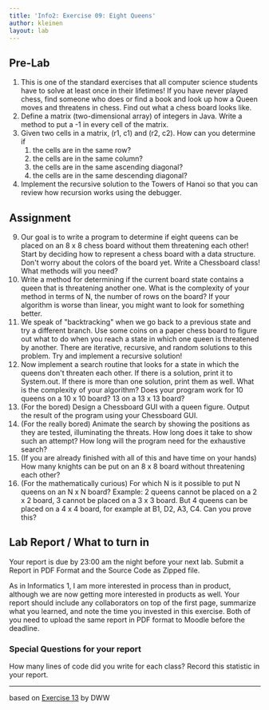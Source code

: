 ```yaml
---
title: 'Info2: Exercise 09: Eight Queens'
author: kleinen
layout: lab
---
```

## Pre-Lab
1. This is one of the standard exercises that all computer science students have to solve at least once in their lifetimes! If you have never played chess, find someone who does or find a book and look up how a Queen moves and threatens in chess. Find out what a chess board looks like.
2. Define a matrix (two-dimensional array) of integers in Java. Write a method to put a -1 in every cell of the matrix.
3. Given two cells in a matrix, (r1, c1) and (r2, c2). How can you determine if
      1. the cells are in the same row?
      2. the cells are in the same column?
      3. the cells are in the same ascending diagonal?
      4. the cells are in the same descending diagonal?
4. Implement the recursive solution to the Towers of Hanoi so that you can review how recursion works using the debugger.

## Assignment
9. Our goal is to write a program to determine if eight queens can be placed on an 8 x 8 chess board without them threatening each other! Start by deciding how to represent a chess board with a data structure. Don't worry about the colors of the board yet. Write a Chessboard class! What methods  will you need?
9. Write a method for determining if the current board  state contains a queen that is threatening another one. What is the complexity of your method in terms  of N, the number of rows on the board? If your algorithm is worse than linear, you might want to look for something better.
9. We speak of "backtracking" when we go back to a previous state and try a different branch. Use some coins on a paper chess board to figure out what to do when you reach a state in which one queen is threatened by another. There are iterative, recursive, and random solutions to this problem. Try and implement a recursive solution!
9. Now implement a search routine that looks for a state in which the queens don't threaten each other. If there is a solution, print it to System.out. If there is more than one solution, print them as well.  What is the complexity of your algorithm? Does your program work for 10 queens on a 10 x 10 board? 13 on a 13 x 13 board?
9. (For the bored) Design a Chessboard GUI with a queen figure. Output the result of the program using your Chessboard GUI.
9. (For the really bored) Animate the search by showing the positions as they are tested, illuminating the threats. How long does it take to show such an attempt? How long will the program need for the exhaustive search?
9. (If you are already finished with all of this and have time on your hands) How many knights can be put on an 8 x 8 board without threatening each other?
9. (For the mathematically curious) For which N is it possible to put N queens on an N x N board? Example: 2 queens cannot be placed on a 2 x 2 board, 3 cannot be placed on a 3 x 3 board. But 4 queens can be placed on a 4 x 4 board, for example at B1, D2, A3, C4. Can you prove this?


## Lab Report / What to turn in

Your report is due by 23:00 am the night before your next lab.
Submit a Report in PDF Format and the Source Code as Zipped file.

As in Informatics 1, I am more interested in process than in product,
although we are now getting more interested in products as well.
Your report should include any collaborators on top of the first page,
summarize what you learned,
and note the time you invested in this exercise.
Both of you need to upload the same report in PDF format to Moodle before the
deadline.

### Special Questions for your report
How many lines of code did you write for each class? Record this statistic in your report.

----

based on [Exercise 13](https://people.f4.htw-berlin.de/~weberwu/info2/labs/ExerD.shtml) by DWW
